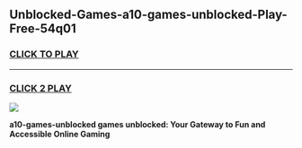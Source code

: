 
## Unblocked-Games-a10-games-unblocked-Play-Free-54q01
<h3>
<a href="https://premium76.site?title=a10-games-unblocked&ref=18A1">CLICK TO PLAY</a></h3>
<hr>

<h3>
<a href="https://premium76.site?title=a10-games-unblocked&ref=18A1">CLICK 2 PLAY</a>
  
</h3>

<a href="https://premium76.site?title=a10-games-unblocked&ref=18A1"><img src="https://clearcache.store/games.png"></a>


**a10-games-unblocked games unblocked: Your Gateway to Fun and Accessible Online Gaming**
